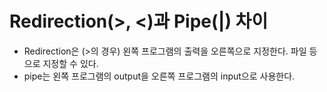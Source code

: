 # Redirection(>, <)과 Pipe(|) 차이

- Redirection은 (>의 경우) 왼쪽 프로그램의 출력을 오른쪽으로 지정한다. 파일 등으로 지정할 수 있다.
- pipe는 왼쪽 프로그램의 output을 오른쪽 프로그램의 input으로 사용한다.
